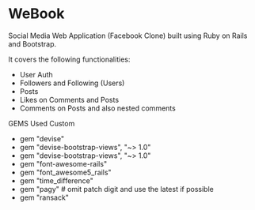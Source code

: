 # WeBook

Social Media Web Application (Facebook Clone) built using Ruby on Rails and Bootstrap.

It covers the following functionalities:

- User Auth
- Followers and Following (Users)
- Posts
- Likes on Comments and Posts
- Comments on Posts and also nested comments

GEMS Used Custom 
- gem "devise"
- gem "devise-bootstrap-views", "~> 1.0"
- gem "devise-bootstrap-views", "~> 1.0"
- gem "font-awesome-rails"
- gem "font_awesome5_rails"
- gem "time_difference"
- gem "pagy" # omit patch digit and use the latest if possible
- gem "ransack"
